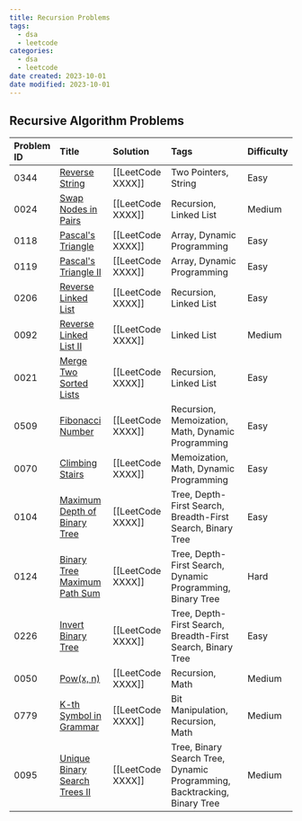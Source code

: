 ```yaml
---
title: Recursion Problems
tags:
  - dsa
  - leetcode
categories:
  - dsa
  - leetcode
date created: 2023-10-01
date modified: 2023-10-01
---
```


## Recursive Algorithm Problems

| Problem ID | Title | Solution | Tags | Difficulty |
| :------ | :------ | :------ | :------ | :------ |
| 0344 | [Reverse String](https://leetcode.com/problems/reverse-string/) | [[LeetCode XXXX]] | Two Pointers, String | Easy |
| 0024 | [Swap Nodes in Pairs](https://leetcode.com/problems/swap-nodes-in-pairs/) | [[LeetCode XXXX]] | Recursion, Linked List | Medium |
| 0118 | [Pascal's Triangle](https://leetcode.com/problems/pascals-triangle/) | [[LeetCode XXXX]] | Array, Dynamic Programming | Easy |
| 0119 | [Pascal's Triangle II](https://leetcode.com/problems/pascals-triangle-ii/) | [[LeetCode XXXX]] | Array, Dynamic Programming | Easy |
| 0206 | [Reverse Linked List](https://leetcode.com/problems/reverse-linked-list/) | [[LeetCode XXXX]] | Recursion, Linked List | Easy |
| 0092 | [Reverse Linked List II](https://leetcode.com/problems/reverse-linked-list-ii/) | [[LeetCode XXXX]] | Linked List | Medium |
| 0021 | [Merge Two Sorted Lists](https://leetcode.com/problems/merge-two-sorted-lists/) | [[LeetCode XXXX]] | Recursion, Linked List | Easy |
| 0509 | [Fibonacci Number](https://leetcode.com/problems/fibonacci-number/) | [[LeetCode XXXX]] | Recursion, Memoization, Math, Dynamic Programming | Easy |
| 0070 | [Climbing Stairs](https://leetcode.com/problems/climbing-stairs/) | [[LeetCode XXXX]] | Memoization, Math, Dynamic Programming | Easy |
| 0104 | [Maximum Depth of Binary Tree](https://leetcode.com/problems/maximum-depth-of-binary-tree/) | [[LeetCode XXXX]] | Tree, Depth-First Search, Breadth-First Search, Binary Tree | Easy |
| 0124 | [Binary Tree Maximum Path Sum](https://leetcode.com/problems/binary-tree-maximum-path-sum/) | [[LeetCode XXXX]] | Tree, Depth-First Search, Dynamic Programming, Binary Tree | Hard |
| 0226 | [Invert Binary Tree](https://leetcode.com/problems/invert-binary-tree/) | [[LeetCode XXXX]] | Tree, Depth-First Search, Breadth-First Search, Binary Tree | Easy |
| 0050 | [Pow(x, n)](https://leetcode.com/problems/powx-n/) | [[LeetCode XXXX]] | Recursion, Math | Medium |
| 0779 | [K-th Symbol in Grammar](https://leetcode.com/problems/k-th-symbol-in-grammar/) | [[LeetCode XXXX]] | Bit Manipulation, Recursion, Math | Medium |
| 0095 | [Unique Binary Search Trees II](https://leetcode.com/problems/unique-binary-search-trees-ii/) | [[LeetCode XXXX]] | Tree, Binary Search Tree, Dynamic Programming, Backtracking, Binary Tree | Medium |
